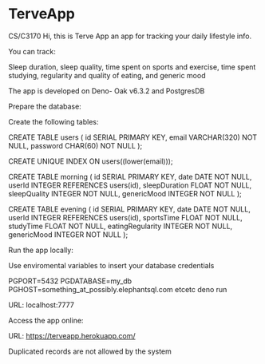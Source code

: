 # TerveApp
 CS/C3170
Hi, this is Terve App an app for tracking your daily lifestyle info.

You can track:

Sleep duration, sleep quality, time spent on sports and exercise, time spent studying, regularity and quality of eating, and generic mood

The app is developed on Deno- Oak v6.3.2 and PostgresDB

Prepare the database:

Create the following tables:

CREATE TABLE users (
  id SERIAL PRIMARY KEY,
  email VARCHAR(320) NOT NULL,
  password CHAR(60) NOT NULL
);

CREATE UNIQUE INDEX ON users((lower(email)));



CREATE TABLE morning (
    id SERIAL PRIMARY KEY,
    date DATE NOT NULL,
    userId INTEGER REFERENCES users(id),
    sleepDuration FLOAT NOT NULL,
    sleepQuality INTEGER NOT NULL,
    genericMood INTEGER NOT NULL
);



CREATE TABLE evening (
    id SERIAL PRIMARY KEY,
    date DATE NOT NULL,
    userId INTEGER REFERENCES users(id),
    sportsTime FLOAT NOT NULL,
    studyTime FLOAT NOT NULL,
    eatingRegularity INTEGER NOT NULL,
    genericMood INTEGER NOT NULL
);


Run the app locally:

Use enviromental variables to insert your database credentials

PGPORT=5432 PGDATABASE=my_db PGHOST=something_at_possibly.elephantsql.com etcetc deno run

URL: localhost:7777



Access the app online:

URL: https://terveapp.herokuapp.com/

Duplicated records are not allowed by the system



